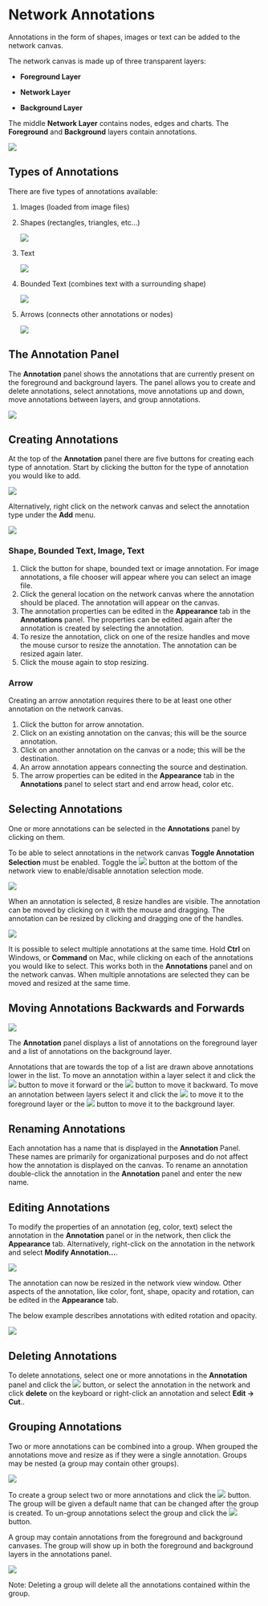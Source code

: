 <a id="network_annotations"> </a>
# Network Annotations

Annotations in the form of shapes, images or text can be added to the network canvas. 

The network canvas is made up of three transparent layers:

- **Foreground Layer**

- **Network Layer**

- **Background Layer**

The middle **Network Layer** contains nodes, edges and charts. The **Foreground** and **Background** 
layers contain annotations.

![](_static/images/Annotations/layers.png)


## Types of Annotations

There are five types of annotations available:

1. Images (loaded from image files)

2. Shapes (rectangles, triangles, etc...)

   ![](_static/images/Annotations/type_shape.png)

3. Text

   ![](_static/images/Annotations/type_text.png)

4. Bounded Text (combines text with a surrounding shape)

   ![](_static/images/Annotations/type_bounded_text.png)

5. Arrows (connects other annotations or nodes)

   ![](_static/images/Annotations/type_arrow.png)

 
## The Annotation Panel

The **Annotation** panel shows the annotations that are currently present on the foreground and 
background layers. The panel allows you to create and delete annotations, select annotations, 
move annotations up and down, move annotations between layers, and group annotations.

![](_static/images/Annotations/annotations_panel.png)


## Creating Annotations

At the top of the **Annotation** panel there are five buttons for creating each type of annotation. 
Start by clicking the button for the type of annotation you would like to add. 

![](_static/images/Annotations/annotations_panel_buttons.png)

Alternatively, right click on the network canvas and select the annotation type under the **Add** menu.

![](_static/images/Annotations/add_menu.png)

### Shape, Bounded Text, Image, Text
1. Click the button for shape, bounded text or image annotation. For image annotations, a file chooser will appear where you can select an image file. 
2. Click the general location on the network canvas where the annotation should be placed. The annotation will appear on the canvas.
3. The annotation properties can be edited in the **Appearance** tab in the **Annotations** panel. The properties can be edited 
  again after the annotation is created by selecting the annotation.
4. To resize the annotation, click on one of the resize handles and move the mouse cursor to resize the annotation. The annotation can be resized again later.
5. Click the mouse again to stop resizing.

### Arrow
Creating an arrow annotation requires there to be at least one other annotation on the network canvas.
1. Click the button for arrow annotation.
2. Click on an existing annotation on the canvas; this will be the source annotation.
4. Click on another annotation on the canvas or a node; this will be the destination.
5. An arrow annotation appears connecting the source and destination.
6. The arrow properties can be edited in the **Appearance** tab in the **Annotations** panel to select start and end arrow head, color etc.

## Selecting Annotations

One or more annotations can be selected in the **Annotations** panel by clicking on them. 

To be able to select annotations in the network canvas
**Toggle Annotation Selection** must be enabled. Toggle the 
![](_static/images/Annotations/button_annotation_selection.png)
button at the bottom of the network view to enable/disable annotation selection mode.

![](_static/images/Annotations/annotation_selection_mode.png)

When an annotation is selected, 8 resize handles are visible. The annotation can be moved by clicking on it with the mouse and dragging. The annotation can be resized by clicking and dragging one of the handles.

![](_static/images/Annotations/selected.png)

It is possible to select multiple annotations at the same time. Hold **Ctrl** on Windows, 
or **Command** on Mac, while clicking on each of the annotations you would like to select. 
This works both in the **Annotations** panel and on the network canvas. When multiple annotations 
are selected they can be moved and resized at the same time.

## Moving Annotations Backwards and Forwards

![](_static/images/Annotations/annotations_panel_selected.png)

The **Annotation** panel displays a list of annotations on the foreground layer and a list of 
annotations on the background layer.

Annotations that are towards the top of a list are drawn above annotations lower in the list. 
To move an annotation within a layer select it and click the 
![](_static/images/Annotations/button_up.png) button to move it forward or the
![](_static/images/Annotations/button_down.png) button
to move it backward. To move an annotation between layers select it and click the
![](_static/images/Annotations/button_up_2.png)
to move it to the foreground layer or the
![](_static/images/Annotations/button_down_2.png)
button to move it to the background layer. 


## Renaming Annotations

Each annotation has a name that is displayed in the **Annotation** Panel. These names are primarily 
for organizational purposes and do not affect how the annotation is displayed on the canvas. To 
rename an annotation double-click the annotation in the **Annotation** panel and enter the new name.


## Editing Annotations

To modify the properties of an annotation (eg, color, text) select the annotation in the **Annotation** panel or in the network,
then click the **Appearance** tab. Alternatively, right-click on the annotation in the network and select **Modify Annotation...**. 

![](_static/images/Annotations/modify_annotation310.png)

The annotation can now be resized in the network view window. Other aspects of the annotation, like color, font, shape, opacity and rotation, can be edited in the **Appearance** tab. 

The below example describes annotations with edited rotation and opacity.

![](_static/images/Annotations/rotation_opacity.png)

## Deleting Annotations

To delete annotations, select one or more annotations in the **Annotation** panel and click the 
![](_static/images/Annotations/button_trash.png) button, or select the annotation in the network and
click **delete** on the keyboard or right-click an annotation and select **Edit → Cut**..

## Grouping Annotations

Two or more annotations can be combined into a group. When grouped the annotations move and resize 
as if they were a single annotation. Groups may be nested (a group may contain other groups).

![](_static/images/Annotations/legend.png)

To create a group select two or more annotations and click the 
![](_static/images/Annotations/button_group.png) button. The group will be given a default 
name that can be changed after the group is created. To un-group annotations select the group and click the 
![](_static/images/Annotations/button_ungroup.png) button.

A group may contain annotations from the foreground and background canvases. The group will show up in 
both the foreground and background layers in the annotations panel. 

![](_static/images/Annotations/group_layers.png)

Note: Deleting a group will delete all the annotations contained within the group.




